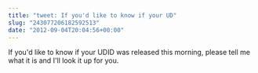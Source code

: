 ```yaml
---
title: "tweet: If you'd like to know if your UD"
slug: "243077206182592513"
date: "2012-09-04T20:04:56+00:00"
---
```

If you'd like to know if your UDID was released this morning, please tell me what it is and I'll look it up for you.